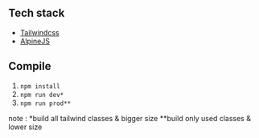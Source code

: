 
## Tech stack
-  [Tailwindcss](https://tailwindcss.com/)
-  [AlpineJS](https://github.com/alpinejs/alpine)


## Compile

 1. `npm install` 
 2. `npm run dev*`   
 3. `npm run prod**` 



note :
*build all tailwind classes & bigger size
**build only used classes & lower size